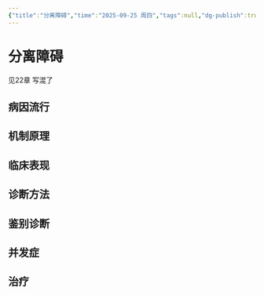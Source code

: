 ```yaml
---
{"title":"分离障碍","time":"2025-09-25 周四","tags":null,"dg-publish":true,"permalink":"/200 学习/217 精神、神经系统/第23章 分离障碍/分离障碍/","dgPassFrontmatter":true,"created":"2025-09-25T10:40:45.417+08:00","updated":"2025-09-25T10:41:03.423+08:00"}
---
```


# 分离障碍
见22章 写混了
## 病因流行
## 机制原理
## 临床表现
## 诊断方法
## 鉴别诊断
## 并发症
## 治疗

















































































































































































































































































































































































































































